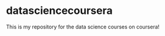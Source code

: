 datasciencecoursera
===================

This is my repository for the data science courses on coursera! 
